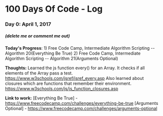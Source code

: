 # 100 Days Of Code - Log

### Day 0: April 1, 2017
##### (delete me or comment me out)

**Today's Progress**: 1) Free Code Camp, Intermediate Algorithm Scripting -- Algorithm 20(Everything Be True)
                      2) Free Code Camp, Intermediate Algorithm Scripting -- Algorithm 21(Arguments Optional)

**Thoughts:** Learned the js function every() for an Array. It checks if all elements of the Array pass a test.       https://www.w3schools.com/jsref/jsref_every.asp
              Also learned about closures which are functions that remember their environment. https://www.w3schools.com/js/js_function_closures.asp

**Link to work:** [Everything Be True] - https://www.freecodecamp.com/challenges/everything-be-true
                  [Arguments Optional] - https://www.freecodecamp.com/challenges/arguments-optional
